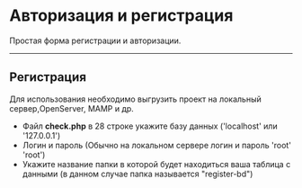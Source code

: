 # Авторизация и регистрация

Простая форма регистрации и авторизации.
____
## Регистрация

Для использования необходимо выгрузить проект на локальный сервер,OpenServer, MAMP и др.

+ Файл __check.php__  в 28 строке укажите базу данных ('localhost' или '127.0.0.1')
+ Логин и пароль (Обычно на локальном сервере логин и пароль 'root' 'root')
+ Укажите название папки в которой будет находиться ваша таблица с данными (в данном случае папка называется "register-bd")

